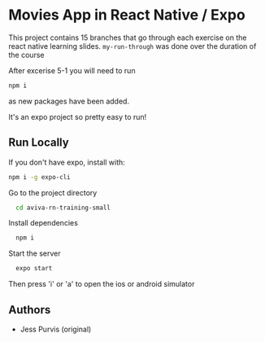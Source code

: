 # Movies App in React Native / Expo

This project contains 15 branches that go through each exercise on the react native learning slides. `my-run-through` was done over the duration of the course

After excerise 5-1 you will need to run

```bash
npm i
```

as new packages have been added.

It's an expo project so pretty easy to run!

## Run Locally

If you don't have expo, install with:

```bash
npm i -g expo-cli
```

Go to the project directory

```bash
  cd aviva-rn-training-small
```

Install dependencies

```bash
  npm i
```

Start the server

```bash
  expo start
```

Then press 'i' or 'a' to open the ios or android simulator

## Authors

- Jess Purvis (original)
